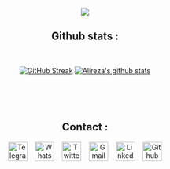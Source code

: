 
<!-- HI text -->
<p align="center">
<img src="https://readme-typing-svg.demolab.com/?lines=Hi,+I'm+Alireza!;A+Beginner+Frontend+Developer+Who+Has+Just+Started+His+Journey;&font=Fira%30Code&center=true&width=800&height=100&duration=4500&pause=1200&color=33e91b">
</p>

<h2 align="center">Github stats :</h2>
<br>

<div style="float:center" align="center">

[![GitHub Streak](https://github-readme-streak-stats.herokuapp.com/?user=Alir3zaKazemi&theme=dark)](https://git.io/streak-stats)
[![Alireza's github stats](https://github-readme-stats.vercel.app/api?username=Alir3zaKazemi&show_icons=true&title_color=07c517e0&icon_color=e49a12e0&text_color=ffffff94&bg_color=151515&count_private=true)](https://github.com/Alir3zaKazemi)
</div>
<br>
<br>
<br>
<h2 align="center">Contact :</h2>
<!-- Social icons section -->
<p align="center">
  <a href="https://t.me/TheSeverusMoriarty"><img width="39px" alt="Telegram" title="Telegram" src="https://i.imgur.com/FrPohCq.png"/></a>
  &#8287;&#8287;
  <a href="https://chatwith.io/s/alireza-2"><img width="39px" alt="Whatsapp" title="Whatsapp" src="https://cdn2.iconfinder.com/data/icons/social-messaging-ui-color-shapes-2-free/128/social-whatsapp-circle-512.png"/></a>
  &#8287;&#8287;
  <a href="https://twitter.com/AlirezaKzemi18?s=09"><img width="39px" alt="Twitter" title="Twitter" src="https://icon-library.com/images/twitter-circle-icon-png/twitter-circle-icon-png-13.jpg"/></a>
  &#8287;&#8287;
  <a href="https://alireza2212kazemi@gmail.com"><img width="39px" alt="Gmail" title="Gmail" src="https://www.freepnglogos.com/uploads/logo-gmail-png/logo-gmail-png-gmail-icons-png-vector-icons-and-png-backgrounds-18.png"></a>
  &#8287;&#8287;
  <a href="https://www.linkedin.com/in/alireza-kazemi-2a03381b8"><img width="39px" alt="LinkedIn" title="LinkedIn" src="https://upload.wikimedia.org/wikipedia/commons/thumb/f/f8/LinkedIn_icon_circle.svg/800px-LinkedIn_icon_circle.svg.png"/></a>
  &#8287;&#8287;
  <a href="https://github.com/Alir3zaKazemi"><img width="39px" alt="Github" title="Github" src="https://cdn3.iconfinder.com/data/icons/popular-services-brands/512/github-512.png"/></a>
</p>
